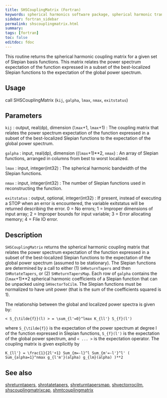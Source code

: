 ```yaml
---
title: SHSCouplingMatrix (Fortran)
keywords: spherical harmonics software package, spherical harmonic transform, legendre functions, multitaper spectral analysis, fortran, Python, gravity, magnetic field
sidebar: fortran_sidebar
permalink: shscouplingmatrix.html
summary:
tags: [fortran]
toc: false
editdoc: fdoc
---
```


This routine returns the spherical harmonic coupling matrix for a given set of Slepian basis functions. This matrix relates the power spectrum expectation of the function expressed in a subset of the best-localized Slepian functions to the expectation of the global power spectrum.

## Usage

call SHSCouplingMatrix (`kij`, `galpha`, `lmax`, `nmax`, `exitstatus`)

## Parameters

`kij` : output, real(dp), dimension (`lmax`+1, `lmax`+1)
:   The coupling matrix that relates the power spectrum expectation of the function expressed in a subset of the best-localized Slepian functions to the expectation of the global power spectrum.

`galpha` : input, real(dp), dimension ((`lmax`+1)**2, `nmax`)
:   An array of Slepian functions, arranged in columns from best to worst localized.

`lmax` : input, integer(int32)
:   The spherical harmonic bandwidth of the Slepian functions.

`nmax` : input, integer(int32)
:   The number of Slepian functions used in reconstructing the function.

`exitstatus` : output, optional, integer(int32)
:   If present, instead of executing a STOP when an error is encountered, the variable exitstatus will be returned describing the error. 0 = No errors; 1 = Improper dimensions of input array; 2 = Improper bounds for input variable; 3 = Error allocating memory; 4 = File IO error.

## Description

`SHSCouplingMatrix` returns the spherical harmonic coupling matrix that relates the power spectrum expectation of the function expressed in a subset of the best-localized Slepian functions to the expectation of the global power spectrum (assumed to be stationary). The Slepian functions are determined by a call to either (1) `SHReturnTapers` and then `SHRotateTapers`, or (2) `SHReturnTapersMap`. Each row of `galpha` contains the (`lmax`+1)**2 spherical harmonic coefficients of a Slepian function that can be unpacked using `SHVectorToCilm`. The Slepian functions must be normalized to have unit power (that is the sum of the coefficients squared is 1).

The relationship between the global and localized power spectra is given by:

`< S_{\tilde{f}}(l) > = \sum_{l'=0}^lmax K_{ll'} S_{f}(l')`

where `S_{\tilde{f}}` is the expectation of the power spectrum at degree l of the function expressed in Slepian functions, `S_{f}(l')` is the expectation of the global power spectrum, and `< ... >` is the expectation operator. The coupling matrix is given explicitly by

`K_{ll'} = \frac{1}{2l'+1} Sum_{m=-l}^l Sum_{m'=-l'}^l' ( Sum_{alpha=1}^nmax g_{l'm'}(alpha) g_{lm}(alpha) )**2`

## See also

[shreturntapers](shreturntapers.html), [shrotatetapers](shrotatetapers.html), [shreturntapersmap](shreturntapersmap.html), [shvectorrocilm](shvectortocilm.html), [shscouplingmatrixcap](shmtcouplingmatrixcap.html), [shmtcouplingmatrix](shmtcouplingmatrix.html)
